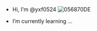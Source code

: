 - Hi, I’m @yxf0524 ![056870DE](https://github.com/yxf0524/yxf0524/assets/139856458/c28dfce7-fa37-473b-b316-42e80ca96c28)

- I’m currently learning ...


<!---
yxf0524/yxf0524 is a ✨ special ✨ repository because its `README.md` (this file) appears on your GitHub profile.
You can click the Preview link to take a look at your changes.
--->
